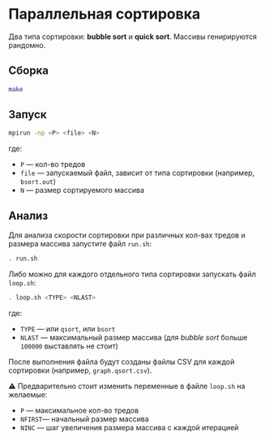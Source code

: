 # Параллельная сортировка

Два типа сортировки: **bubble sort** и **quick sort**. Массивы генирируются рандомно.

## Сборка
```sh
make
```

## Запуск
```sh
mpirun -np <P> <file> <N>
```
где:
* `P` — кол-во тредов
* `file` — запускаемый файл, зависит от типа сортировки (например, `bsort.out`)
* `N` — размер сортируемого массива
 
## Анализ

Для анализа скорости сортировки при различных кол-вах тредов и размера массива запустите файл `run.sh`:
```sh
. run.sh
```

Либо можно для каждого отдельного типа сортировки запускать файл `loop.sh`:
```sh
. loop.sh <TYPE> <NLAST>
```

где:
* `TYPE` — или `qsort`, или `bsort`
* `NLAST` — максимальный размер массива (для *bubble sort* больше `100000` выставлять не стоит)

После выполнения файла будут созданы файлы CSV для каждой сортировки (например, `graph.qsort.csv`).

:warning: Предварительно стоит изменить переменные в файле `loop.sh` на желаемые:
* `P` — максимальное кол-во тредов
* `NFIRST`— начальный размер массива
* `NINC` — шаг увеличения размера массива с каждой итерацией
